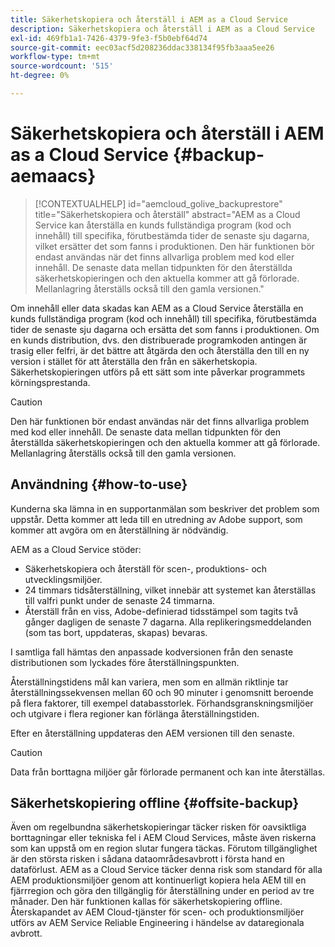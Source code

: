 ```yaml
---
title: Säkerhetskopiera och återställ i AEM as a Cloud Service
description: Säkerhetskopiera och återställ i AEM as a Cloud Service
exl-id: 469fb1a1-7426-4379-9fe3-f5b0ebf64d74
source-git-commit: eec03acf5d208236ddac338134f95fb3aaa5ee26
workflow-type: tm+mt
source-wordcount: '515'
ht-degree: 0%

---
```



# Säkerhetskopiera och återställ i AEM as a Cloud Service {#backup-aemaacs}

>[!CONTEXTUALHELP]
>id="aemcloud_golive_backuprestore"
>title="Säkerhetskopiera och återställ"
>abstract="AEM as a Cloud Service kan återställa en kunds fullständiga program (kod och innehåll) till specifika, förutbestämda tider de senaste sju dagarna, vilket ersätter det som fanns i produktionen. Den här funktionen bör endast användas när det finns allvarliga problem med kod eller innehåll. De senaste data mellan tidpunkten för den återställda säkerhetskopieringen och den aktuella kommer att gå förlorade. Mellanlagring återställs också till den gamla versionen."

Om innehåll eller data skadas kan AEM as a Cloud Service återställa en kunds fullständiga program (kod och innehåll) till specifika, förutbestämda tider de senaste sju dagarna och ersätta det som fanns i produktionen.
Om en kunds distribution, dvs. den distribuerade programkoden antingen är trasig eller felfri, är det bättre att åtgärda den och återställa den till en ny version i stället för att återställa den från en säkerhetskopia. Säkerhetskopieringen utförs på ett sätt som inte påverkar programmets körningsprestanda.

>[!CAUTION]
>
>Den här funktionen bör endast användas när det finns allvarliga problem med kod eller innehåll. De senaste data mellan tidpunkten för den återställda säkerhetskopieringen och den aktuella kommer att gå förlorade. Mellanlagring återställs också till den gamla versionen.

## Användning {#how-to-use}

Kunderna ska lämna in en supportanmälan som beskriver det problem som uppstår. Detta kommer att leda till en utredning av Adobe support, som kommer att avgöra om en återställning är nödvändig.

AEM as a Cloud Service stöder:

* Säkerhetskopiera och återställ för scen-, produktions- och utvecklingsmiljöer.
* 24 timmars tidsåterställning, vilket innebär att systemet kan återställas till valfri punkt under de senaste 24 timmarna.
* Återställ från en viss, Adobe-definierad tidsstämpel som tagits två gånger dagligen de senaste 7 dagarna.  Alla replikeringsmeddelanden (som tas bort, uppdateras, skapas) bevaras.

I samtliga fall hämtas den anpassade kodversionen från den senaste distributionen som lyckades före återställningspunkten.

Återställningstidens mål kan variera, men som en allmän riktlinje tar återställningssekvensen mellan 60 och 90 minuter i genomsnitt beroende på flera faktorer, till exempel databasstorlek. Förhandsgranskningsmiljöer och utgivare i flera regioner kan förlänga återställningstiden.

Efter en återställning uppdateras den AEM versionen till den senaste.

>[!CAUTION]
>
>Data från borttagna miljöer går förlorade permanent och kan inte återställas.

## Säkerhetskopiering offline {#offsite-backup}

Även om regelbundna säkerhetskopieringar täcker risken för oavsiktliga borttagningar eller tekniska fel i AEM Cloud Services, måste även riskerna som kan uppstå om en region slutar fungera täckas. Förutom tillgänglighet är den största risken i sådana dataområdesavbrott i första hand en dataförlust.
AEM as a Cloud Service täcker denna risk som standard för alla AEM produktionsmiljöer genom att kontinuerligt kopiera hela AEM till en fjärrregion och göra den tillgänglig för återställning under en period av tre månader. Den här funktionen kallas för säkerhetskopiering offline.
Återskapandet av AEM Cloud-tjänster för scen- och produktionsmiljöer utförs av AEM Service Reliable Engineering i händelse av dataregionala avbrott.
